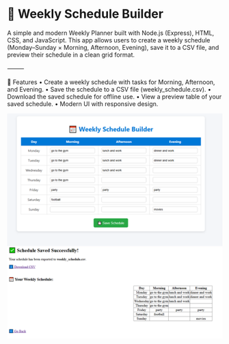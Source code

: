 

 # 📅 Weekly Schedule Builder

A simple and modern Weekly Planner built with Node.js (Express), HTML, CSS, and JavaScript.
This app allows users to create a weekly schedule (Monday–Sunday × Morning, Afternoon, Evening), save it to a CSV file, and preview their schedule in a clean grid format.

⸻

🚀 Features
 • Create a weekly schedule with tasks for Morning, Afternoon, and Evening.
 • Save the schedule to a CSV file (weekly_schedule.csv).
 • Download the saved schedule for offline use.
 • View a preview table of your saved schedule.
 • Modern UI with responsive design.

 ![Weekly Schedule Builder Demo](public/images/screenshot.png)
 ![Weekly Schedule Builder Demo](public/images/screenshot1.png)
